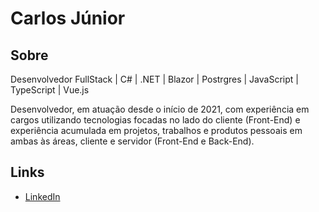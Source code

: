 # Carlos Júnior

## Sobre
Desenvolvedor FullStack | C# | .NET | Blazor | Postrgres | JavaScript | TypeScript | Vue.js

Desenvolvedor, em atuação desde o início de 2021, com experiência em cargos utilizando tecnologias focadas no lado do cliente (Front-End) e experiência acumulada em projetos, trabalhos e produtos pessoais em ambas às áreas, cliente e servidor (Front-End e Back-End).

## Links

- [LinkedIn](https://www.linkedin.com/in/carlos-roberto/)
